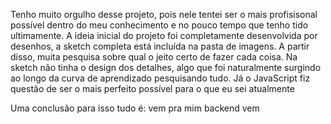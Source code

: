 Tenho muito orgulho desse projeto, pois nele tentei ser o mais profisisonal possível dentro do meu conhecimento e no pouco tempo que tenho tido ultimamente.
A ideia inicial do projeto foi completamente desenvolvida por desenhos, a sketch completa está incluída na pasta de imagens. A partir disso, muita pesquisa sobre qual o jeito certo de fazer cada coisa.
Na sketch não tinha o design dos detalhes, algo que foi naturalmente surgindo ao longo da curva de aprendizado pesquisando tudo. Já o JavaScript fiz questão de ser o mais perfeito possível para o que eu sei atualmente

Uma conclusão para isso tudo é: vem pra mim backend vem
